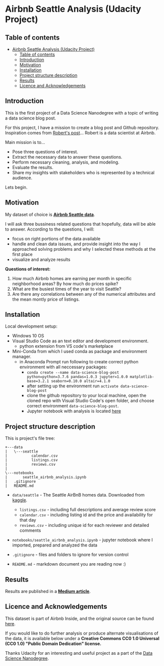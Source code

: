 # Airbnb Seattle Analysis (Udacity Project)

## Table of contents

- [Airbnb Seattle Analysis (Udacity Project)](#airbnb-seattle-analysis-udacity-project)
  - [Table of contents](#table-of-contents)
  - [Introduction](#introduction)
  - [Motivation](#motivation)
  - [Installation](#installation)
  - [Project structure description](#project-structure-description)
  - [Results](#results)
  - [Licence and Acknowledgements](#licence-and-acknowledgements)
   

## Introduction

This is the first project of a Data Science Nanodegree with a topic of writing a data science blog post.

For this project, I have a mission to create a blog post and Github repository. Inspiration comes from [Robert's post](https://medium.com/@rchang)... Robert is a data scientist at Airbnb.

Main mission is to...

* Pose three questions of interest.
* Extract the necessary data to answer these questions.
* Perform necessary cleaning, analysis, and modeling.
* Evaluate the results.
* Share my insights with stakeholders who is represented by a technical audience.

Lets begin.

## Motivation

My dataset of choice is [**Airbnb Seattle data**](https://www.kaggle.com/airbnb/seattle/data).

I will ask three bussiness related questions that hopefully, data will be able to answer. According to the questions, I will:
  * focus on right portions of the data available
  * handle and clean data issues, and provide insight into the way I approached solving  problems and why I selected these methods at the first place
  * visualize and analyze results 

**Questions of interest:**

1) How much Airbnb homes are earning per month in specific neighborhood areas? By how much do prices spike?
2) What are the busiest times of the year to visit Seattle?
3) Are there any correlations between any of the numerical attributes and the mean montly price of listings.

## Installation

Local development setup:

* Windows 10 OS
* Visual Studio Code as an text editor and development environment.
  * python extension from VS code's marketplace
* Mini-Conda from which I used conda as package and environment manager.
  * in Anaconda Prompt run following to create correct python environment with all neccessary packages:
    * `conda create --name data-science-blog-post python=python=3.7.6 pandas=1.0.3 jupyter=1.0.0 matplotlib-base=3.2.1 seaborn=0.10.0 altair=4.1.0`
    * after setting up the environment run `activate data-science-blog-post`
    * clone the github repository to your local machine, open the cloned repo with Visual Studio Code's open folder, and choose correct environment `data-science-blog-post`.
    * Jupyter notebook with analysis is located [here](./notebooks/seattle_airbnb_analysis.ipynb)

## Project structure description

This is project's file tree:

```
+---data
|   \---seattle
|           calendar.csv
|           listings.csv
|           reviews.csv
|
\---notebooks
|       seattle_airbnb_analysis.ipynb
|   .gitignore
|   README.md
```

* `data/seattle` - The Seattle AirBnB homes data. Downloaded from [kaggle](https://www.kaggle.com/airbnb/seattle/data). 
    *  `listings.csv` - including full descriptions and average review score
  *  `calendar.csv` - including listing id and the price and availability for that day
  *  `reviews.csv` - including unique id for each reviewer and detailed comments

* `notebooks/seattle_airbnb_analysis.ipynb` - jupyter notebook where I imported, prepared and analyzed the data
* `.gitignore` - files and folders to ignore for version control
* `README.md` - markdown document you are reading now :)

## Results

Results are published in a **[Medium article](https://medium.com/@kristijanbakaric/analysis-of-seattles-airbnb-data-3379645f28ba)**.

## Licence and Acknowledgements

This dataset is part of Airbnb Inside, and the original source can be found [here](http://insideairbnb.com/get-the-data.html).

If you would like to do further analysis or produce alternate visualisations of the data, it is available below under a **Creative Commons CC0 1.0 Universal (CC0 1.0) "Public Domain Dedication" license.**

Thanks Udacity for an interesting and useful project as a part of the [Data Science Nanodegree](https://www.udacity.com/course/data-scientist-nanodegree--nd025).

